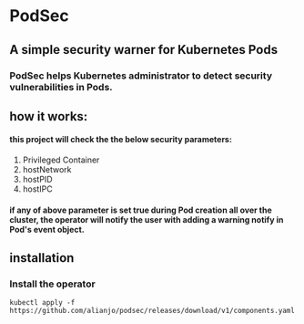 # PodSec
## A simple security warner for Kubernetes Pods
### PodSec helps Kubernetes administrator to detect security vulnerabilities in Pods.

## how it works:
#### this project will check the the below security parameters:
1. Privileged Container
2. hostNetwork
3. hostPID
4. hostIPC

#### if any of above parameter is set true during Pod creation all over the cluster, the operator will notify the user with adding a warning notify in Pod's event object.


## installation

### Install the operator
```shell
kubectl apply -f https://github.com/alianjo/podsec/releases/download/v1/components.yaml
```
